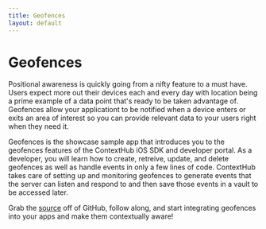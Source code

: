```yaml
---
title: Geofences
layout: default
---
```

# Geofences
<!--
<div class="text-center">
  {% include geofences_thumbs.html %}
</div> -->


Positional awareness is quickly going from a nifty feature to a must have. Users expect more out their devices each and every day with location being a prime example of a data point that's ready to be taken advantage of. Geofences allow your applicationt to be notified when a device enters or exits an area of interest so you can provide relevant data to your users right when they need it.

Geofences is the showcase sample app that introduces you to the geofences features of the ContextHub iOS SDK and developer portal. As a developer, you will learn how to create, retreive, update, and delete geofences as well as handle events in only a few lines of code. ContextHub takes care of setting up and monitoring geofences to generate events that the server can listen and respond to and then save those events in a vault to be accessed later.

Grab the [source](https://github.com/contexthub/https://github.com/contexthub/geofences) off of GitHub, follow along, and start integrating geofences into your apps and make them contextually aware!